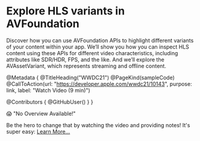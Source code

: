 # Explore HLS variants in AVFoundation

Discover how you can use AVFoundation APIs to highlight different variants of your content within your app. We’ll show you how you can inspect HLS content using these APIs for different video characteristics, including attributes like SDR/HDR, FPS, and the like. And we’ll explore the AVAssetVariant, which represents streaming and offline content.

@Metadata {
   @TitleHeading("WWDC21")
   @PageKind(sampleCode)
   @CallToAction(url: "https://developer.apple.com/wwdc21/10143", purpose: link, label: "Watch Video (9 min)")

   @Contributors {
      @GitHubUser(<replace this with your GitHub handle>)
   }
}

😱 "No Overview Available!"

Be the hero to change that by watching the video and providing notes! It's super easy:
 [Learn More…](https://wwdcnotes.com/documentation/wwdcnotes/contributing)
